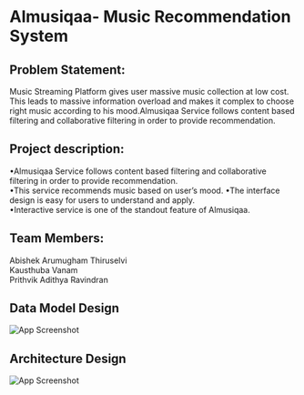 
# Almusiqaa- Music Recommendation System

## Problem Statement:

Music Streaming Platform gives user massive music collection at low cost.
This leads to massive information overload and makes it complex to choose right music according to his mood.Almusiqaa Service follows content based filtering and collaborative filtering in order to provide recommendation.

## Project description:

•Almusiqaa Service follows content based filtering and collaborative filtering in order to provide recommendation.    
•This service recommends music based on user’s mood.
•The interface design is easy for users to understand and apply.    
•Interactive service is one of the standout feature of Almusiqaa.

## Team Members:  
Abishek Arumugham Thiruselvi  
Kausthuba Vanam  
Prithvik Adithya Ravindran











## Data Model Design

![App Screenshot](https://github.com/kausthuba-tech/sls-almusiqaa-poc-project/blob/main/Data%20Model%20Design.jpg) 

## Architecture Design 

![App Screenshot](https://github.com/kausthuba-tech/sls-almusiqaa-poc-project/blob/main/Architecture%20design.jpg) 
